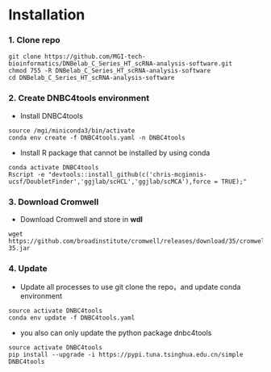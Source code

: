 # Installation

### 1. Clone repo

```shell
git clone https://github.com/MGI-tech-bioinformatics/DNBelab_C_Series_HT_scRNA-analysis-software.git
chmod 755 -R DNBelab_C_Series_HT_scRNA-analysis-software
cd DNBelab_C_Series_HT_scRNA-analysis-software
```

### 2. Create DNBC4tools environment
- Install DNBC4tools
```shell
source /mgi/miniconda3/bin/activate
conda env create -f DNBC4tools.yaml -n DNBC4tools
```
- Install R package that cannot be installed by using conda
```shell
conda activate DNBC4tools
Rscript -e "devtools::install_github(c('chris-mcginnis-ucsf/DoubletFinder','ggjlab/scHCL','ggjlab/scMCA'),force = TRUE);"
```

### 3. Download Cromwell
- Download Cromwell and store in **wdl**
```shell
wget https://github.com/broadinstitute/cromwell/releases/download/35/cromwell-35.jar
```

### 4. Update
- Update all processes to use git clone the repo，and update conda environment
```shell
source activate DNBC4tools
conda env update -f DNBC4tools.yaml
```

- you also can only update the python package dnbc4tools

```shell
source activate DNBC4tools
pip install --upgrade -i https://pypi.tuna.tsinghua.edu.cn/simple DNBC4tools
```
